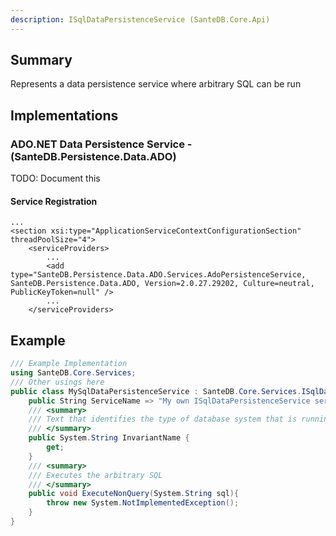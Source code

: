 ```yaml
---
description: ISqlDataPersistenceService (SanteDB.Core.Api)
---
```


## Summary
Represents a data persistence service where arbitrary SQL can be run

## Implementations


### ADO.NET Data Persistence Service - (SanteDB.Persistence.Data.ADO)
TODO: Document this

#### Service Registration
```markup
...
<section xsi:type="ApplicationServiceContextConfigurationSection" threadPoolSize="4">
	<serviceProviders>
		...
		<add type="SanteDB.Persistence.Data.ADO.Services.AdoPersistenceService, SanteDB.Persistence.Data.ADO, Version=2.0.27.29202, Culture=neutral, PublicKeyToken=null" />
		...
	</serviceProviders>
```
## Example
```csharp
/// Example Implementation
using SanteDB.Core.Services;
/// Other usings here
public class MySqlDataPersistenceService : SanteDB.Core.Services.ISqlDataPersistenceService { 
	public String ServiceName => "My own ISqlDataPersistenceService service";
	/// <summary>
	/// Text that identifies the type of database system that is running
	/// </summary>
	public System.String InvariantName {
		get;
	}
	/// <summary>
	/// Executes the arbitrary SQL
	/// </summary>
	public void ExecuteNonQuery(System.String sql){
		throw new System.NotImplementedException();
	}
}
```
